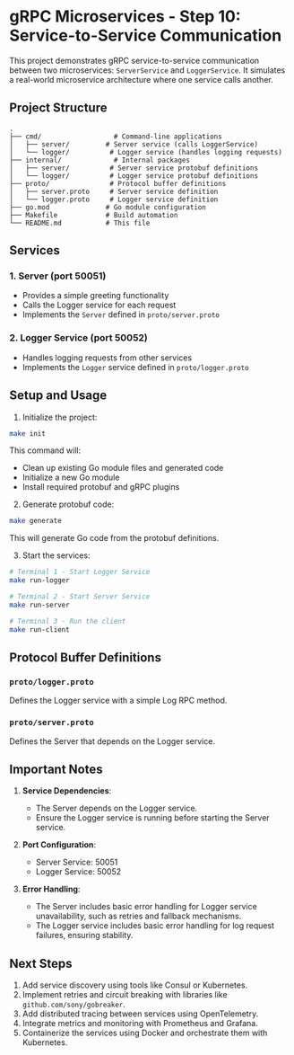 # gRPC Microservices - Step 10: Service-to-Service Communication

This project demonstrates gRPC service-to-service communication between two microservices: `ServerService` and `LoggerService`. It simulates a real-world microservice architecture where one service calls another.

## Project Structure

```
.
├── cmd/                  # Command-line applications
│   ├── server/         # Server service (calls LoggerService)
│   └── logger/          # Logger service (handles logging requests)
├── internal/             # Internal packages
│   ├── server/          # Server service protobuf definitions
│   └── logger/          # Logger service protobuf definitions
├── proto/               # Protocol buffer definitions
│   ├── server.proto     # Server service definition
│   └── logger.proto     # Logger service definition
├── go.mod              # Go module configuration
├── Makefile            # Build automation
└── README.md           # This file
```

## Services

### 1. Server (port 50051)
- Provides a simple greeting functionality
- Calls the Logger service for each request
- Implements the `Server` defined in `proto/server.proto`

### 2. Logger Service (port 50052)
- Handles logging requests from other services
- Implements the `Logger` service defined in `proto/logger.proto`

## Setup and Usage

1. Initialize the project:
```bash
make init
```
This command will:
- Clean up existing Go module files and generated code
- Initialize a new Go module
- Install required protobuf and gRPC plugins

2. Generate protobuf code:
```bash
make generate
```
This will generate Go code from the protobuf definitions.

3. Start the services:
```bash
# Terminal 1 - Start Logger Service
make run-logger

# Terminal 2 - Start Server Service
make run-server

# Terminal 3 - Run the client
make run-client
```

## Protocol Buffer Definitions

### `proto/logger.proto`
Defines the Logger service with a simple Log RPC method.

### `proto/server.proto`
Defines the Server that depends on the Logger service.

## Important Notes

1. **Service Dependencies**:
   - The Server depends on the Logger service.
   - Ensure the Logger service is running before starting the Server service.

2. **Port Configuration**:
   - Server Service: 50051
   - Logger Service: 50052

3. **Error Handling**:
   - The Server includes basic error handling for Logger service unavailability, such as retries and fallback mechanisms.
   - The Logger service includes basic error handling for log request failures, ensuring stability.

## Next Steps

1. Add service discovery using tools like Consul or Kubernetes.
2. Implement retries and circuit breaking with libraries like `github.com/sony/gobreaker`.
3. Add distributed tracing between services using OpenTelemetry.
4. Integrate metrics and monitoring with Prometheus and Grafana.
5. Containerize the services using Docker and orchestrate them with Kubernetes.
